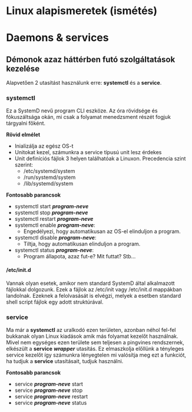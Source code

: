 # Linux alapismeretek (ismétés)
# Daemons & services
## Démonok azaz háttérben futó szolgáltatások kezelése
Alapvetően 2 utasítást használunk erre: **systemctl** és a **service**.
### systemctl
Ez a SystemD nevű program CLI eszköze. Az óra rövidsége és fókuszáltsága okán, mi csak a folyamat menedzsment részét fogjuk tárgyalni főként.

**Rövid elmélet**

- Inializálja az egész OS-t
- Unitokat kezel, számunkra a service típusú unit lesz érdekes
- Unit definíciós fájlok 3 helyen találhatóak a Linuxon. Precedencia szint szerint:
    - /etc/systemd/system
    - /run/systemd/system
    - /lib/systemd/system

**Fontosabb parancsok**

 - systemctl start ___program-neve___
 - systemctl stop ___program-neve___
 - systemctl restart ___program-neve___
 - systemctl enable ___program-neve___:
    - Engedélyezi, hogy automatikusan az OS-el elinduljon a program.
 - systemctl disable ___program-neve___:
    - Tiltja, hogy automatikusan elinduljon a program.
 - systemctl status ___program-neve___:
    - Program állapota, azaz fut-e? Mit futtat? Stb...
#### /etc/init.d
Vannak olyan esetek, amikor nem standard SystemD által alkalmazott fájlokkal dolgozunk. Ezek a fájlok az /etc/init vagy /etc/init.d mappákban landolnak. Ezeknek a felolvasását is elvégzi, melyek a esetben standard shell script fájlok egy adott struktúrával.
### service
Ma már a **systemctl** az uralkodó ezen területen, azonban néhol fel-fel bukkanak olyan Linux kiadások amik más folyamat kezelőt használnak. Mivel nem egységes ezen területe sem teljesen a pingvines rendszernek, elkészült a **service** ___wrapper___ utasítás. Ez elmaszkolja előllünk a tényleges service kezelőt így számunkra lényegtelen mi valósítja meg ezt a funkciót, ha tudjuk a **service** utasításait, tudjuk használni.

**Fontosabb parancsok**

 - service ___program-neve___ start
 - service ___program-neve___ stop
 - service ___program-neve___ restart
 - service ___program-neve___ status